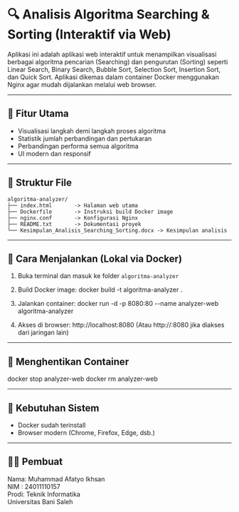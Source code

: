 🔍 Analisis Algoritma Searching & Sorting (Interaktif via Web)
================================================================

Aplikasi ini adalah aplikasi web interaktif untuk menampilkan visualisasi berbagai algoritma pencarian (Searching) dan pengurutan (Sorting) seperti Linear Search, Binary Search, Bubble Sort, Selection Sort, Insertion Sort, dan Quick Sort. Aplikasi dikemas dalam container Docker menggunakan Nginx agar mudah dijalankan melalui web browser.

----------------------------------------------------------------
🎯 Fitur Utama
----------------------------------------------------------------
- Visualisasi langkah demi langkah proses algoritma
- Statistik jumlah perbandingan dan pertukaran
- Perbandingan performa semua algoritma
- UI modern dan responsif

----------------------------------------------------------------
📁 Struktur File
----------------------------------------------------------------
```
algoritma-analyzer/
├── index.html       -> Halaman web utama
├── Dockerfile       -> Instruksi build Docker image
├── nginx.conf       -> Konfigurasi Nginx
├── README.txt       -> Dokumentasi proyek
└── Kesimpulan_Analisis_Searching_Sorting.docx -> Kesimpulan analisis
```


----------------------------------------------------------------
🚀 Cara Menjalankan (Lokal via Docker)
----------------------------------------------------------------
1. Buka terminal dan masuk ke folder `algoritma-analyzer`

2. Build Docker image:
   docker build -t algoritma-analyzer .

3. Jalankan container:
   docker run -d -p 8080:80 --name analyzer-web algoritma-analyzer

4. Akses di browser:
   http://localhost:8080
   (Atau http://<IP-server>:8080 jika diakses dari jaringan lain)

----------------------------------------------------------------
🛑 Menghentikan Container
----------------------------------------------------------------
docker stop analyzer-web
docker rm analyzer-web

----------------------------------------------------------------
🧠 Kebutuhan Sistem
----------------------------------------------------------------
- Docker sudah terinstall
- Browser modern (Chrome, Firefox, Edge, dsb.)

----------------------------------------------------------------
👨‍💻 Pembuat
----------------------------------------------------------------
Nama: Muhammad Afatyo Ikhsan  
NIM : 24011110157  
Prodi: Teknik Informatika  
Universitas Bani Saleh


